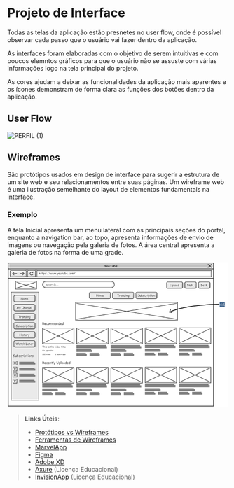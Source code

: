 
# Projeto de Interface
 
 Todas as telas da aplicação estão presnetes no user flow, onde é possível observar cada passo que o usuário vai fazer dentro da aplicação. 
 
 As interfaces foram elaboradas com o objetivo de serem intuitivas e com poucos elemntos gráficos para que o usuário não se assuste com várias informações logo na tela principal do projeto.
 
 As cores ajudam a deixar as funcionalidades da aplicação mais aparentes e os ícones demonstram de forma clara as funções dos botôes dentro da aplicação.

## User Flow

![PERFIL (1)](https://user-images.githubusercontent.com/128331107/236634978-a52c9c19-ea9d-43ff-83cd-a25b3db8f1c3.png)

## Wireframes

São protótipos usados em design de interface para sugerir a estrutura de um site web e seu relacionamentos entre suas páginas. Um wireframe web é uma ilustração semelhante do layout de elementos fundamentais na interface.

### Exemplo

A tela Inicial apresenta um menu lateral com as principais seções do portal, enquanto a navigation bar, ao topo, apresenta informações de envio de imagens ou navegação pela galeria de fotos. A área central apresenta a galeria de fotos na forma de uma grade.

![Exemplo de Wireframe](img/wireframe-example.png)

 
> **Links Úteis**:
> - [Protótipos vs Wireframes](https://www.nngroup.com/videos/prototypes-vs-wireframes-ux-projects/)
> - [Ferramentas de Wireframes](https://rockcontent.com/blog/wireframes/)
> - [MarvelApp](https://marvelapp.com/developers/documentation/tutorials/)
> - [Figma](https://www.figma.com/)
> - [Adobe XD](https://www.adobe.com/br/products/xd.html#scroll)
> - [Axure](https://www.axure.com/edu) (Licença Educacional)
> - [InvisionApp](https://www.invisionapp.com/) (Licença Educacional)
